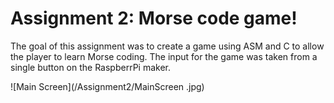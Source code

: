 # Assignment 2: Morse code game! 
The goal of this assignment was to create a game using ASM and C to allow the player to learn Morse coding. The input for the game was taken from a single button on the RaspberrPi maker. 

![Main Screen](/Assignment2/MainScreen .jpg)
